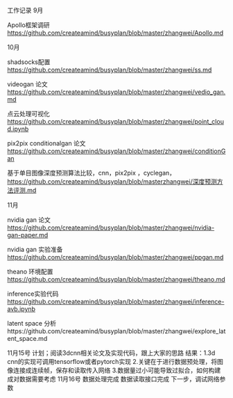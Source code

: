 工作记录
9月

Apollo框架调研 https://github.com/createamind/busyplan/blob/master/zhangwei/Apollo.md

10月

shadsocks配置 https://github.com/createamind/busyplan/blob/master/zhangwei/ss.md

videogan 论文 https://github.com/createamind/busyplan/blob/master/zhangwei/vedio_gan.md

点云处理可视化 https://github.com/createamind/busyplan/blob/master/zhangwei/point_cloud.ipynb

pix2pix conditionalgan 论文 https://github.com/createamind/busyplan/blob/master/zhangwei/conditionGan

基于单目图像深度预测算法比较，cnn，pix2pix ，cyclegan，https://github.com/createamind/busyplan/blob/masterzhangwei/深度预测方法评测.md

11月

nvidia gan 论文 https://github.com/createamind/busyplan/blob/master/zhangwei/nvidia-gan-paper.md

nvidia gan 实验准备 https://github.com/createamind/busyplan/blob/master/zhangwei/ppgan.md

theano 环境配置 https://github.com/createamind/busyplan/blob/master/zhangwei/theano.md

inference实验代码  https://github.com/createamind/busyplan/blob/master/zhangwei/inference-avb.ipynb

latent space 分析https://github.com/createamind/busyplan/blob/master/zhangwei/explore_latent_space.md

11月15号
计划；阅读3dcnn相关论文及实现代码，跟上大家的思路
结果：1.3d cnn的实现可调用tensorflow或者pytorch实现
2.关键在于进行数据预处理，将图像连接成连续帧，保存和读取传入网络
3.数据量过小可能导致过拟合，如何构建成对数据需要考虑
11月16号
数据处理完成
数据读取接口完成
下一步，调试网络参数